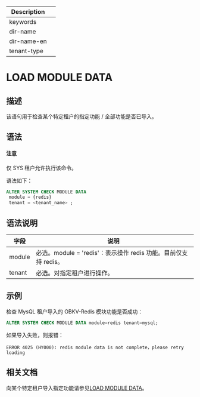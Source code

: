 | Description   |                 |
|---------------|-----------------|
| keywords      |                 |
| dir-name      |                 |
| dir-name-en   |                 |
| tenant-type   |                 |

# LOAD MODULE DATA

## 描述

该语句用于检查某个特定租户的指定功能 / 全部功能是否已导入。

## 语法

<main id="notice" type='notice'>
  <h4>注意</h4>
  <p>仅 SYS 租户允许执行该命令。</p>
</main>

语法如下：

```sql
ALTER SYSTEM CHECK MODULE DATA
 module = {redis} 
 tenant = <tenant_name> ;
```

## 语法说明

|   **字段**  | **说明** |
| ----------- | -------- |
| module     | 必选。module = 'redis'：表示操作 redis 功能。目前仅支持 redis。 |
| tenant     | 必选。对指定租户进行操作。|

## 示例

检查 MysQL 租户导入的 OBKV-Redis 模块功能是否成功：

```sql
ALTER SYSTEM CHECK MODULE DATA module=redis tenant=mysql;
```

如果导入失败，则报错：

```shell
ERROR 4025 (HY000): redis module data is not complete，please retry loading
```

## 相关文档

向某个特定租户导入指定功能请参见[LOAD MODULE DATA](4700.load-module-data.md)。
